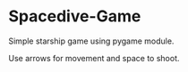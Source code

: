 # Spacedive-Game
Simple starship game using pygame module.

Use arrows for movement and space to shoot.
